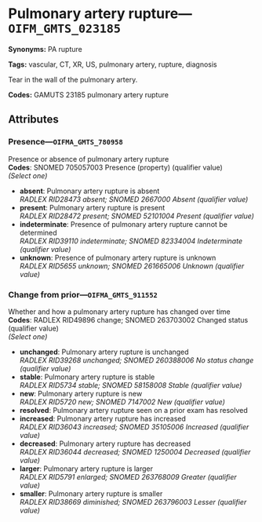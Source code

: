 # Pulmonary artery rupture—`OIFM_GMTS_023185`

**Synonyms:** PA rupture

**Tags:** vascular, CT, XR, US, pulmonary artery, rupture, diagnosis

Tear in the wall of the pulmonary artery.

**Codes:** GAMUTS 23185 pulmonary artery rupture

## Attributes

### Presence—`OIFMA_GMTS_780958`

Presence or absence of pulmonary artery rupture  
**Codes**: SNOMED 705057003 Presence (property) (qualifier value)  
*(Select one)*

- **absent**: Pulmonary artery rupture is absent  
_RADLEX RID28473 absent; SNOMED 2667000 Absent (qualifier value)_
- **present**: Pulmonary artery rupture is present  
_RADLEX RID28472 present; SNOMED 52101004 Present (qualifier value)_
- **indeterminate**: Presence of pulmonary artery rupture cannot be determined  
_RADLEX RID39110 indeterminate; SNOMED 82334004 Indeterminate (qualifier value)_
- **unknown**: Presence of pulmonary artery rupture is unknown  
_RADLEX RID5655 unknown; SNOMED 261665006 Unknown (qualifier value)_

### Change from prior—`OIFMA_GMTS_911552`

Whether and how a pulmonary artery rupture has changed over time  
**Codes**: RADLEX RID49896 change; SNOMED 263703002 Changed status (qualifier value)  
*(Select one)*

- **unchanged**: Pulmonary artery rupture is unchanged  
_RADLEX RID39268 unchanged; SNOMED 260388006 No status change (qualifier value)_
- **stable**: Pulmonary artery rupture is stable  
_RADLEX RID5734 stable; SNOMED 58158008 Stable (qualifier value)_
- **new**: Pulmonary artery rupture is new  
_RADLEX RID5720 new; SNOMED 7147002 New (qualifier value)_
- **resolved**: Pulmonary artery rupture seen on a prior exam has resolved  
- **increased**: Pulmonary artery rupture has increased  
_RADLEX RID36043 increased; SNOMED 35105006 Increased (qualifier value)_
- **decreased**: Pulmonary artery rupture has decreased  
_RADLEX RID36044 decreased; SNOMED 1250004 Decreased (qualifier value)_
- **larger**: Pulmonary artery rupture is larger  
_RADLEX RID5791 enlarged; SNOMED 263768009 Greater (qualifier value)_
- **smaller**: Pulmonary artery rupture is smaller  
_RADLEX RID38669 diminished; SNOMED 263796003 Lesser (qualifier value)_